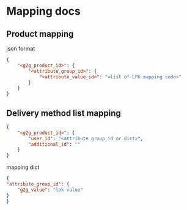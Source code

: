 # Mapping docs

## Product mapping

json format

```json
{
    "<g2g_product_id>": {
        "<attribute_group_id>": {
            "<attribute_value_id>": "<list of LPK mapping code>"
        }
    }
}
```

## Delivery method list mapping

```json
{
    "<g2g_product_id>": {
        "user_id": "<attribute group id or dict>",
        "additional_id": ""
    }
}
```

mapping dict

```json
{
"attribute_group_id": {
    "g2g_value": "lpk value"
}
}
```